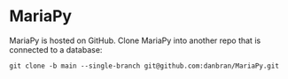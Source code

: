 # MariaPy

MariaPy is hosted on GitHub. Clone MariaPy into another repo that is connected to a database:

```shell
git clone -b main --single-branch git@github.com:danbran/MariaPy.git
```
